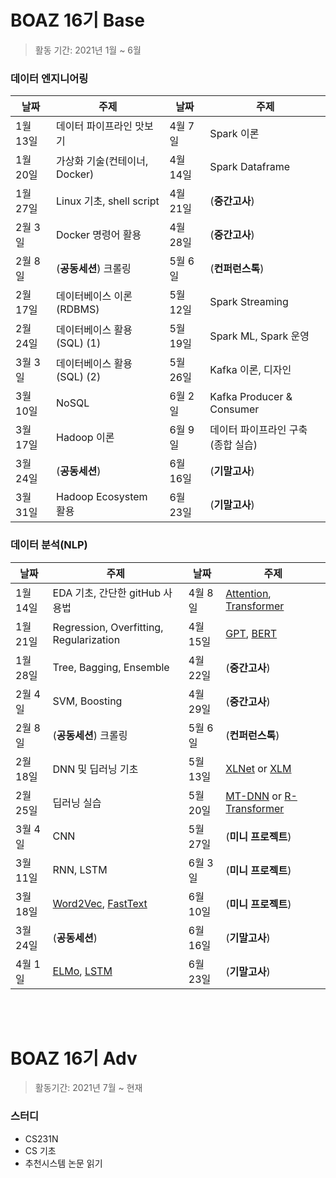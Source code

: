 <br></br>
# BOAZ 16기 Base
> 활동 기간: 2021년 1월 ~ 6월

### 데이터 엔지니어링
|날짜|주제|날짜|주제|
|---|---|---|---|
|1월 13일|데이터 파이프라인 맛보기|4월 7일|Spark 이론|
|1월 20일|가상화 기술(컨테이너, Docker)|4월 14일|Spark Dataframe|
|1월 27일|Linux 기초, shell script|4월 21일|(**중간고사**)|
|2월 3일|Docker 명령어 활용|4월 28일|(**중간고사**)|
|2월 8일|(**공동세션**) 크롤링|5월 6일|(**컨퍼런스톡**)|
|2월 17일|데이터베이스 이론(RDBMS)|5월 12일|Spark Streaming|
|2월 24일|데이터베이스 활용(SQL) (1)|5월 19일|Spark ML, Spark 운영|
|3월 3일|데이터베이스 활용(SQL) (2)|5월 26일|Kafka 이론, 디자인|
|3월 10일|NoSQL|6월 2일|Kafka Producer & Consumer|
|3월 17일|Hadoop 이론|6월 9일|데이터 파이프라인 구축(종합 실습)|
|3월 24일|(**공동세션**)|6월 16일|(**기말고사**)|
|3월 31일|Hadoop Ecosystem 활용|6월 23일|(**기말고사**)|

### 데이터 분석(NLP)
|날짜|주제|날짜|주제|
|----|---|----|---|
|1월 14일|EDA 기초, 간단한 gitHub 사용법|4월 8일|[Attention](https://arxiv.org/abs/1409.0473), [Transformer](https://arxiv.org/abs/1706.03762)|
|1월 21일|Regression, Overfitting, Regularization|4월 15일|[GPT](https://s3-us-west-2.amazonaws.com/openai-assets/research-covers/language-unsupervised/language_understanding_paper.pdf), [BERT](https://arxiv.org/abs/1810.04805)|
|1월 28일|Tree, Bagging, Ensemble|4월 22일|(**중간고사**)|
|2월 4일|SVM, Boosting|4월 29일|(**중간고사**)|
|2월 8일|(**공동세션**) 크롤링|5월 6일|(**컨퍼런스톡**)|
|2월 18일|DNN 및 딥러닝 기초|5월 13일|[XLNet](https://arxiv.org/pdf/1906.08237v2.pdf) or [XLM](https://arxiv.org/pdf/1901.07291.pdf)|
|2월 25일|딥러닝 실습|5월 20일|[MT-DNN](https://arxiv.org/pdf/1901.11504.pdf) or [R-Transformer](https://arxiv.org/abs/1907.05572)|
|3월 4일|CNN|5월 27일|(**미니 프로젝트**)|
|3월 11일|RNN, LSTM|6월 3일|(**미니 프로젝트**)|
|3월 18일|[Word2Vec](https://arxiv.org/abs/1301.3781), [FastText](https://arxiv.org/abs/1607.04606)|6월 10일|(**미니 프로젝트**)|
|3월 24일|(**공동세션**)|6월 16일|(**기말고사**)|
|4월 1일|[ELMo](https://arxiv.org/abs/1802.05365), [LSTM](https://www.bioinf.jku.at/publications/older/2604.pdf)|6월 23일|(**기말고사**)|

<br></br>
# BOAZ 16기 Adv
> 활동기간: 2021년 7월 ~ 현재

### 스터디
- CS231N
- CS 기초
- 추천시스템 논문 읽기
